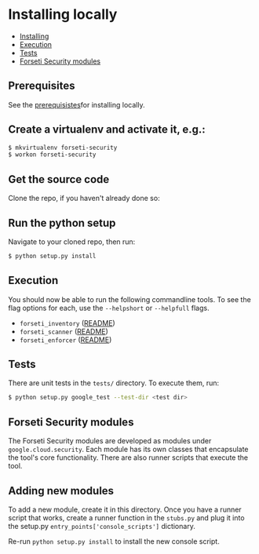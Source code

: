 # Installing locally
* [Installing](#installing)
* [Execution](#execution)
* [Tests](#tests)
* [Forseti Security modules](#forseti-security-modules)

## Prerequisites
See the [prerequisistes](/docs/PREREQUISITES-LOCALLY.md)for installing locally.

## Create a virtualenv and activate it, e.g.:
```sh
$ mkvirtualenv forseti-security
$ workon forseti-security
```

## Get the source code
Clone the repo, if you haven't already done so:

## Run the python setup
Navigate to your cloned repo, then run:

```sh
$ python setup.py install
```

## Execution
You should now be able to run the following commandline tools. To see the flag options for each, use
the `--helpshort` or `--helpfull` flags.

 * `forseti_inventory` ([README](/docs/inventory/README.md))
 * `forseti_scanner` ([README](/docs/scanner/README.md))
 * `forseti_enforcer` ([README](/docs/enforcer/README.md))

## Tests
There are unit tests in the `tests/` directory. To execute them, run:

```sh
$ python setup.py google_test --test-dir <test dir>
```

## Forseti Security modules
The Forseti Security modules are developed as modules under `google.cloud.security`.
Each module has its own classes that encapsulate the tool's core functionality.
There are also runner scripts that execute the tool.

## Adding new modules
To add a new module, create it in this directory. Once you have a runner script
that works, create a runner function in the `stubs.py` and plug it into the setup.py
`entry_points['console_scripts']` dictionary.

Re-run `python setup.py install` to install the new console script.
